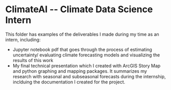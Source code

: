 # ClimateAI -- Climate Data Science Intern

This folder has examples of the deliverables I made during my time as an intern, including:
* Jupyter notebook pdf that goes through the process of estimating uncertainty/ evaluating climate forecasting models and visualizing the results of this work
* My final technical presentation which I created with ArcGIS Story Map and python graphing and mapping packages. It summarizes my research with seasonal and subseasonal forecasts during the internship, inclduing the documentation I created for the project.
